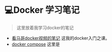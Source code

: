 # :computer:Docker 学习笔记

> 这里放着我学习docker的笔记

- [看马哥docker视频的笔记](./小马哥docker笔记.md) 这我的docker入门之课。
- [docker compose]() 这里是
